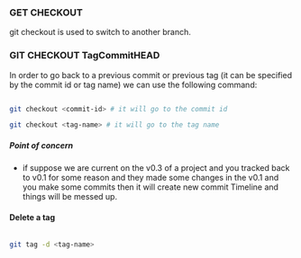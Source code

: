 ### GET CHECKOUT

git checkout is used to switch to another branch.

### GIT CHECKOUT TagCommitHEAD

In order to go back to a previous commit or previous tag (it can be specified by the commit id or tag name) we can use the following command:

```bash

git checkout <commit-id> # it will go to the commit id

git checkout <tag-name> # it will go to the tag name
```

##### Point of concern

- if suppose we are current on the v0.3 of a project and you tracked back to v0.1 for some reason and they made some changes in the v0.1 and you make some commits then it will create new commit Timeline and things will be messed up.

#### Delete a tag

```bash

git tag -d <tag-name>
```
